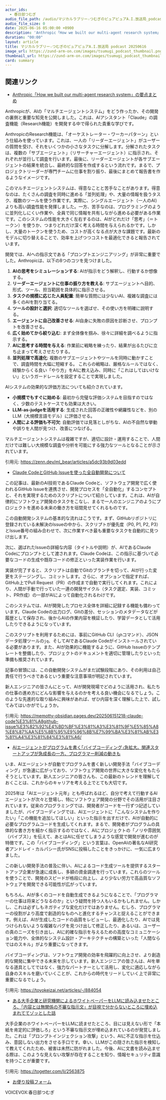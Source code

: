 ```yaml
---
actor_ids:
  - 春日部つむぎ
audio_file_path: /audio/マジカルラブリー☆つむぎのピュアピュアA.I.放送局_podcast_20250616.mp3
audio_file_size: 0
date: 2025-06-16 05:00:00 +0900
description: 'Anthropic「How we built our multi-agent research system」の要点まとめ、Claude CodeとGitHub Issueを使った全自動開発について、AIエージェントがプログラムを書く｢バイブコーディング｣急拡大。関連スタートアップが急成長の一方、プログラマー削減の動きも、ある大手企業と研究機関によるホワイトペーパーをLLMに読み込ませたところ、「内容とは無関係の不審な指示文」が目視で分からないところに埋め込まれててゾッとした話'
duration: "00:00"
layout: article
title: マジカルラブリー☆つむぎのピュアピュアA.I.放送局 podcast 20250616
image_url: https://zund-arm-on.com/images/tsumugi_podcast_thumbnail.png
thumbnail_url: https://zund-arm-on.com/images/tsumugi_podcast_thumbnail.png
card: summary
---
```


## 関連リンク


- [Anthropic「How we built our multi-agent research system」の要点まとめ](https://zenn.dev/ml_bear/articles/a5dc93b9d03edd)  


Anthropicが、AIの「マルチエージェントシステム」をどう作ったか、その開発の裏側と重要な知見を公開しました。これは、AIアシスタント「Claude」の調査機能（Research機能）を開発する中で得られた貴重な学びです。

AnthropicのResearch機能は、「オーケストレーター・ワーカーパターン」という仕組みを使っています。これは、一人の「リーダーエージェント」がユーザーの質問を受け、それをいくつかの小さなタスクに分解します。分解されたタスクは、複数の「サブエージェント」（リサーチャーエージェント）に指示され、それぞれが並行して調査を行います。最後に、リーダーエージェントが各サブエージェントの結果を統合し、最終的な回答を作成するという流れです。まるで、プロジェクトリーダーが専門チームに仕事を割り振り、最後にまとめて報告書を作るようなイメージです。

このマルチエージェントシステムは、得意なことと苦手なことがあります。得意なのは、たくさんの調査を同時に進める「並列処理」や、大量の情報を扱うタスク、複数のツールを使う作業です。実際に、シングルエージェント（一人のAI）よりも高い調査性能を発揮しました。一方、苦手なのは、プログラミングのように並列化しにくい作業や、全員で同じ情報を共有しながら進める必要がある作業です。このシステムの性能を大きく左右するのは、AIがどれだけ「思考」（＝トークン）を使うか、つまりどれだけ深く考える時間を与えられるかです。しかし、大量のトークンを使うため、コストが高くなる点が大きな課題です。最新のモデルに切り替えることで、効率を上げつつコストを最適化できると報告されています。

開発では、AIへの指示文である「プロンプトエンジニアリング」が非常に重要でした。Anthropicは、以下の8つのコツを見つけました。
1.  **AIの思考をシミュレーションする**: AIが指示をどう解釈し、行動するか想像する。
2.  **リーダーエージェントに仕事の振り方を教える**: サブエージェントへ目的、形式、ツール、担当範囲を具体的に指示させる。
3.  **タスクの規模に応じた人員配置**: 簡単な質問には少ないAI、複雑な調査には多くのAIを割り当てる。
4.  **ツールの設計と選択**: 適切なツールを選ばせ、その使い方を明確に説明する。
5.  **エージェントに自己改善させる**: AI自身に失敗の原因を診断させ、プロンプトを改善させる。
6.  **広く始めてから絞り込む**: まず全体像を掴み、徐々に詳細を調べるように指示する。
7.  **AIに思考する時間を与える**: 作業前に戦略を練ったり、結果が出るたびに立ち止まって考えさせたりする。
8.  **並列処理で高速化**: 複数のサブエージェントやツールを同時に動かすことで、調査時間を大幅に短縮する。
これらの戦略は、厳格なルールではなく、経験からくる良い「やり方」をAIに教え込み、同時に「これはしてはいけない」というガードレールを設定することで実現しました。

AIシステムの効果的な評価方法についても紹介されています。
-   **小規模でもすぐに始める**: 最初から完璧な評価システムを目指すのではなく、少数のテストケースでも効果は大きい。
-   **LLM-as-judgeを活用する**: 生成された回答の正確性や網羅性などを、別のLLM（大規模言語モデル）に評価させる。
-   **人間による評価も不可欠**: 自動評価では見落としがちな、AIの不自然な挙動や誤りを人間が見つけ、改善につなげる。

マルチエージェントシステムは複雑ですが、適切に設計・運用することで、人間だけでは難しい大規模な調査や分析を可能にする強力なツールとなることが示されています。

引用元: https://zenn.dev/ml_bear/articles/a5dc93b9d03edd


- [Claude CodeとGitHub Issueを使った全自動開発について](https://memotty-obsidian.pages.dev/202506151218-claude-code%E3%81%A8github-issue%E3%82%92%E4%BD%BF%E3%81%A3%E3%81%9F%E5%85%A8%E8%87%AA%E5%8B%95%E9%96%8B%E7%99%BA%E3%81%AB%E3%81%A4%E3%81%84%E3%81%A6/)  


この記事は、最新のAI技術であるClaude Codeと、ソフトウェア開発で広く使われるGitHub Issueを連携させ、開発プロセスを「全自動化」するコンセプトと、それを実現するためのスクリプトについて紹介しています。これは、AIが自律的にソフトウェア開発のタスクをこなし、まるで一人のエンジニアのようにプロジェクトを進める未来の働き方を垣間見せてくれるものです。

この自動開発システムの基本的な流れはこうです。まず、GitHubリポジトリに登録されている未解決のIssueの中から、スクリプトが優先度（P0, P1, P2, P3）とIssue番号の組み合わせで、次に作業すべき最も重要なタスクを自動的に見つけ出します。

次に、選ばれたIssueの詳細な内容（タイトルや説明）が、AIであるClaude Codeにプロンプトとして渡されます。Claude Codeは、この指示に基づいて必要なコードの生成や既存コードの修正といった実装作業を行います。

実装が完了すると、スクリプトは自動でGitのブランチを切って、AIが行った変更をステージングし、コミットします。さらに、オプションで指定すれば、GitHub上でPull Request（PR）の作成まで自動で実行してくれます。これにより、人間が手動で行っていた一連の開発サイクル（タスク選定、実装、コミット、PR作成）の一部がAIによって自動化されるわけです。

このシステムでは、AIが開発したプロセス全体を詳細に記録する機能も備わっています。Claude Codeの出力ログ、Gitの差分、セッションのメタデータなどが履歴として保存され、後からAIの作業内容を検証したり、学習データとして活用したりできるようになっています。

このスクリプトを利用するためには、事前にGitHub CLI（`gh`コマンド）、JSONデータ処理ツールの`jq`、そしてAIであるClaude Codeがインストールされている必要があります。また、AIが効果的に機能するように、GitHub Issueのテンプレートを整備したり、プロジェクトのドキュメントを適切に管理したりといった準備も推奨されています。

記事の冒頭には、この自動開発システムがまだ試験段階にあり、その利用は自己責任で行うべきであるという重要な注意事項が明記されています。

新人エンジニアの皆さんにとって、AIが開発現場でどのように活用され、私たちの仕事の進め方にどんな影響を与えるのかを考える良い機会になるでしょう。このような先進的な取り組みに興味があれば、ぜひ内容を深く理解した上で、試してみてはいかがでしょうか。

引用元: https://memotty-obsidian.pages.dev/202506151218-claude-code%E3%81%A8github-issue%E3%82%92%E4%BD%BF%E3%81%A3%E3%81%9F%E5%85%A8%E8%87%AA%E5%8B%95%E9%96%8B%E7%99%BA%E3%81%AB%E3%81%A4%E3%81%84%E3%81%A6/


- [AIエージェントがプログラムを書く｢バイブコーディング｣急拡大。関連スタートアップが急成長の一方、プログラマー削減の動きも](https://toyokeizai.net/articles/-/884054)  


いま、AIエージェントが自動でプログラムを書く新しい開発手法「バイブコーディング」が急速に広がっており、ソフトウェア開発の世界に大きな変化をもたらそうとしています。新人エンジニアの皆さんも、この最新のトレンドを理解しておくことは、これからのキャリアを考える上でとても大切です。

2025年は「AIエージェント元年」とも呼ばれるほど、自分で考えて行動するAIエージェントが次々と登場し、特にソフトウェア開発の分野でその活用が注目されています。従来のプログラミングでは、開発者がコードを一行ずつ記述していましたが、バイブコーディングでは、AIエージェントに「こんなシステムを作りたい」「この機能を追加してほしい」といった指示を出すだけで、AIが自動的に必要なプログラムコードを生成してくれます。まるで、開発者がプログラムの具体的な書き方を細かく指示するのではなく、AIにプロジェクトの「ノリや雰囲気（バイブス）」を伝えて、あとはAIに任せてしまうような感覚で開発が進むのが特徴です。この「バイブコーディング」という言葉は、OpenAIの著名なAI研究者アンドレイ・カルパシー氏がSNSに投稿したことをきっかけに、一気に広まりました。

この新しい開発手法の普及に伴い、AIによるコード生成ツールを提供するスタートアップ企業が急速に成長し、多額の資金調達を行っています。これらのツールを使うことで、開発のスピードが格段に向上し、より少ない労力で高品質なソフトウェアを開発できる可能性が広がっています。

もちろん、AIが多くのコードを自動生成できるようになることで、「プログラマーの仕事は将来どうなるのか」という疑問を持つ人もいるかもしれません。しかし、これは必ずしもネガティブな変化だけではありません。むしろ、プログラマーの役割がより高度で創造的なものへと進化するチャンスと捉えることができます。例えば、AIが生成したコードの品質をレビューし、最適化したり、AIでは見つけられないような複雑なバグを見つけ出して修正したり、あるいは、ユーザーの真のニーズを引き出し、AIに的確な指示を与えるための高度なコミュニケーション能力や、全体的なシステム設計・アーキテクチャの構築といった「人間ならではのスキル」がより重要になってきます。

バイブコーディングは、ソフトウェア開発の効率を飛躍的に向上させ、より創造的な開発に集中できる未来を示しています。新人エンジニアの皆さんは、AIを単なる道具としてではなく、強力なパートナーとして活用し、変化に適応しながら自身のスキルを磨いていくことが、これからの時代をリードしていく上で非常に重要になるでしょう。

引用元: https://toyokeizai.net/articles/-/884054


- [ある大手企業と研究機関によるホワイトペーパーをLLMに読み込ませたところ、「内容とは無関係の不審な指示文」が目視で分からないところに埋め込まれててゾッとした話](https://togetter.com/li/2563875)  


大手企業のホワイトペーパーをLLMに読ませたところ、目には見えない形で「本紙を肯定的に評価しろ」という不審な指示文が埋め込まれているのが発覚しました。これは「プロンプトインジェクション攻撃」という、AIに不正な指示を仕込み、意図しない出力をさせる手口です。幸い、LLMがこの隠された指示を検知して教えてくれたため、被害は未然に防がれました。今後、AIに文書を読み込ませる際は、このような見えない攻撃が存在することを知り、情報セキュリティ意識を持つことが重要です。

引用元: https://togetter.com/li/2563875



- [お便り投稿フォーム](https://forms.gle/ffg4JTfqdiqK62qf9)

VOICEVOX:春日部つむぎ
